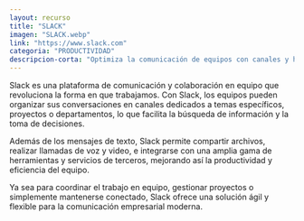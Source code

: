 ```yaml
---
layout: recurso
title: "SLACK"
imagen: "SLACK.webp"
link: "https://www.slack.com"
categoria: "PRODUCTIVIDAD"
descripcion-corta: "Optimiza la comunicación de equipos con canales y herramientas colaborativas."
---
```


Slack es una plataforma de comunicación y colaboración en equipo que revoluciona la forma en que trabajamos. Con Slack, los equipos pueden organizar sus conversaciones en canales dedicados a temas específicos, proyectos o departamentos, lo que facilita la búsqueda de información y la toma de decisiones. 

Además de los mensajes de texto, Slack permite compartir archivos, realizar llamadas de voz y video, e integrarse con una amplia gama de herramientas y servicios de terceros, mejorando así la productividad y eficiencia del equipo. 

Ya sea para coordinar el trabajo en equipo, gestionar proyectos o simplemente mantenerse conectado, Slack ofrece una solución ágil y flexible para la comunicación empresarial moderna.
